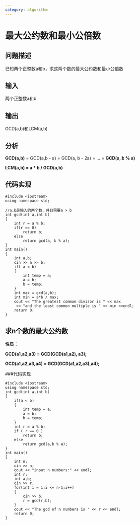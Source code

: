 ```yaml
---
category: algorithm
---
```

# 最大公约数和最小公倍数

## 问题描述
已知两个正整数a和b，求这两个数的最大公约数和最小公倍数

## 输入
两个正整数a和b

## 输出
GCD(a,b)和LCM(a,b)

## 分析

**GCD(a,b)** = GCD(a,b - a) = GCD(a, b - 2a) = ... = **GCD(a, b % a)**


**LCM(a,b) = a * b / GCD(a,b)**



## 代码实现

	#include <iostream>
	using namespace std;
	
	//a,b是输入的两个数，并且需要a > b
	int gcd(int a,int b) 
	{
		int r = a % b;
		if(r == 0)
			return b;
		else 
			return gcd(a, b % a);
	}
	int main()
	{
		int a,b;
		cin >> a >> b;
		if( a < b)
		{
			int temp = a;
			a = b;
			b = temp;
		}
		int max = gcd(a,b);
		int min = a*b / max;
		cout << "The greatest common divisor is " << max
		 << "and the least common multiple is " << min <<endl;
		return 0;
	}
	

## 求n个数的最大公约数


**性质：**
 
 **GCD(a1,a2,a3) = GCD(GCD(a1,a2), a3);**
 
 **GCD(a1,a2,a3,a4) = GCD(GCD(a1,a2,a3),a4);**
 
 
###代码实现
 
 	#include <iostream>
 	using namespace std;
 	int gcd(int a,int b)
 	{
 		if(a < b)
 		{
 			int temp = a;
 			a = b;
 			b = temp;
 		}
 		int r = a % b;
 		if ( r == 0 )
 			return b;
 		else 
 			return gcd(a,b % a);
 	}
 	int main()
 	{
 		int n;
 		cin >> n;
 		cout << "input n numbers:" << endl;
 		int r;
 		int a,b;
 		cin >> r;
 		for(int i = 1;i <= n-1;i++)
 		{
 			cin >> b;
 			r = gcd(r,b);
 		}
 		cout << "The gcd of n numbers is " << r << endl;
 		return 0;
 	}
 	
 
 
 
